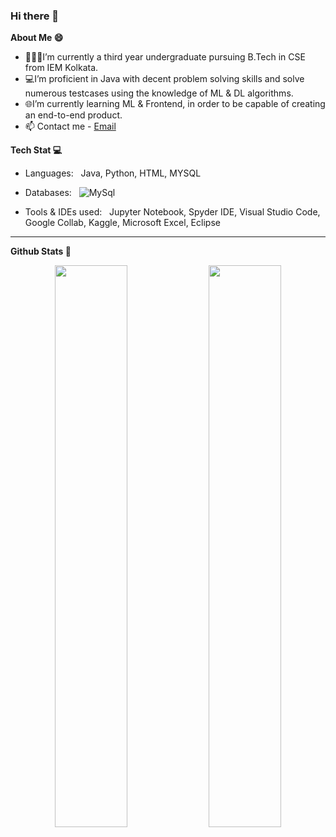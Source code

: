 ### Hi there 👋
**About Me 😄**
* 👨🏽‍💻I’m currently a third year undergraduate pursuing B.Tech in CSE from IEM Kolkata. 
* 💻I’m proficient in Java with decent problem solving skills and solve numerous testcases using the knowledge of ML & DL algorithms.
* 🌐I’m currently learning ML & Frontend, in order to be capable of creating an end-to-end product. <li>📫 Contact me - <a href="mailto:sagnickbhar@gmail.com">Email</a></li>

**Tech Stat 💻**

- Languages: &nbsp;
  Java, Python, HTML, MYSQL
  
  
- Databases:  &nbsp;
  ![MySql](https://img.shields.io/badge/-MySql-333333?style=flat&logo=mysql)
  

- Tools & IDEs used: &nbsp;
  Jupyter Notebook, Spyder IDE, Visual Studio Code, Google Collab, Kaggle, Microsoft Excel, Eclipse
  
** **

**Github Stats 🚀**

<p align="center">
  
  <img width="48%" src="https://github-readme-stats.vercel.app/api?username=Sagnick0907&show_icons=true&theme=radical" />
  <img width="48%" src="https://github-readme-streak-stats.herokuapp.com/?user=Sagnick0907&theme=radical" />
  
</p>

